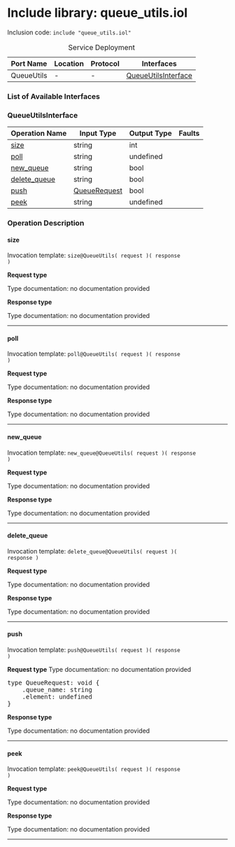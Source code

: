 # Include library: queue_utils.iol

Inclusion code: <code>include "queue_utils.iol"</code>

<table>
  <caption>Service Deployment</caption>
  <thead>
    <tr>
      <th>Port Name</th>
      <th>Location</th>
      <th>Protocol</th>
      <th>Interfaces</th>
    </tr>
  </thead>
  <tbody>
    <tr>
      <td>QueueUtils</td>
      <td>-</td>
      <td>-</td>
      <td><a href="#QueueUtilsInterface">QueueUtilsInterface</a></td>
    </tr>
  </tbody>
</table>

<h3>List of Available Interfaces</h3>

<h3 id="QueueUtilsInterface">QueueUtilsInterface</h3>

<table>
  <thead>
    <tr>
      <th>Operation Name</th>
      <th>Input Type</th>
      <th>Output Type</th>
      <th>Faults</th>
    </tr>
  </thead>
  <tbody>
    <tr>
      <td><a href="#size">size</a></td>
      <td>string</td>
      <td>int</td>
      <td>
      </td>
    </tr>
    <tr>
      <td><a href="#poll">poll</a></td>
      <td>string</td>
      <td>undefined</td>
      <td>
      </td>
    </tr>
    <tr>
      <td><a href="#new_queue">new_queue</a></td>
      <td>string</td>
      <td>bool</td>
      <td>
      </td>
    </tr>
    <tr>
      <td><a href="#delete_queue">delete_queue</a></td>
      <td>string</td>
      <td>bool</td>
      <td>
      </td>
    </tr>
    <tr>
      <td><a href="#push">push</a></td>
      <td><a href="#QueueRequest">QueueRequest</a></td>
      <td>bool</td>
      <td>
      </td>
    </tr>
    <tr>
      <td><a href="#peek">peek</a></td>
      <td>string</td>
      <td>undefined</td>
      <td>
      </td>
    </tr>
  </tbody>
</table>

### Operation Description


<a id="size"></a>
#### size


Invocation template: <code>size@QueueUtils( request )( response )</code>

**Request type**

Type documentation: no documentation provided 



**Response type**

Type documentation: no documentation provided 





---

<a id="poll"></a>
#### poll


Invocation template: <code>poll@QueueUtils( request )( response )</code>

**Request type**

Type documentation: no documentation provided 



**Response type**

Type documentation: no documentation provided 





---

<a id="new_queue"></a>
#### new_queue


Invocation template: <code>new_queue@QueueUtils( request )( response )</code>

**Request type**

Type documentation: no documentation provided 



**Response type**

Type documentation: no documentation provided 





---

<a id="delete_queue"></a>
#### delete_queue


Invocation template: <code>delete_queue@QueueUtils( request )( response )</code>

**Request type**

Type documentation: no documentation provided 



**Response type**

Type documentation: no documentation provided 





---

<a id="push"></a>
#### push


Invocation template: <code>push@QueueUtils( request )( response )</code>

**Request type**
<a id="QueueRequest"></a>
Type documentation: no documentation provided 
<pre>type QueueRequest: void {
	.queue_name: string
	.element: undefined
}</pre>


**Response type**

Type documentation: no documentation provided 





---

<a id="peek"></a>
#### peek


Invocation template: <code>peek@QueueUtils( request )( response )</code>

**Request type**

Type documentation: no documentation provided 



**Response type**

Type documentation: no documentation provided 





---





